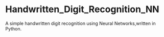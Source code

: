 # Handwritten_Digit_Recognition_NN
A simple handwritten digit recognition using Neural Networks,written in Python.
